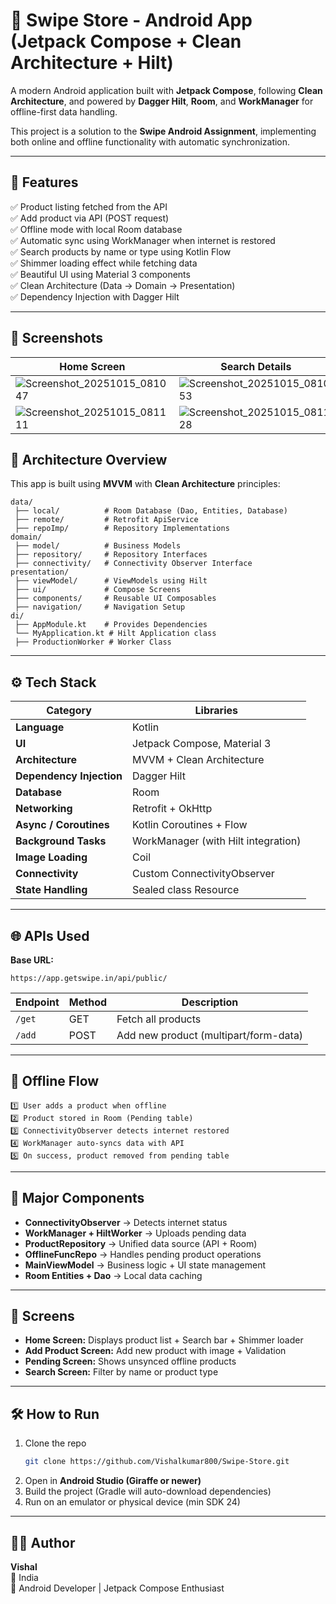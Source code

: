 # 🛒 Swipe Store - Android App (Jetpack Compose + Clean Architecture + Hilt)

A modern Android application built with **Jetpack Compose**, following **Clean Architecture**, and powered by **Dagger Hilt**, **Room**, and **WorkManager** for offline-first data handling.

This project is a solution to the **Swipe Android Assignment**, implementing both online and offline functionality with automatic synchronization.

---

## 🚀 Features

✅ Product listing fetched from the API  
✅ Add product via API (POST request)  
✅ Offline mode with local Room database  
✅ Automatic sync using WorkManager when internet is restored  
✅ Search products by name or type using Kotlin Flow  
✅ Shimmer loading effect while fetching data  
✅ Beautiful UI using Material 3 components  
✅ Clean Architecture (Data → Domain → Presentation)  
✅ Dependency Injection with Dagger Hilt  

---

## 📸 Screenshots  

| Home Screen | Search Details | Add Product |
|--------------|----------------|--------------|
| ![Screenshot_20251015_081047](https://github.com/user-attachments/assets/3fba133c-291a-4972-acbf-0bda6fa25419) |![Screenshot_20251015_081053](https://github.com/user-attachments/assets/d114e998-e33c-4cd6-833e-f860ed274b2a) | ![Screenshot_20251015_081105](https://github.com/user-attachments/assets/222c9cd2-09c6-446a-9fa6-b91153065e70) | 
| ![Screenshot_20251015_081111](https://github.com/user-attachments/assets/1db493ec-3251-4477-9644-71d3309f8f8f) | ![Screenshot_20251015_081128](https://github.com/user-attachments/assets/8391462e-c0b8-4d22-a998-92933f55f762) | ![Screenshot_20251015_081136](https://github.com/user-attachments/assets/65f3f1c3-6fdd-4522-a615-581efe192778) |  



## 🧱 Architecture Overview

This app is built using **MVVM** with **Clean Architecture** principles:

```
data/
 ├── local/          # Room Database (Dao, Entities, Database)
 ├── remote/         # Retrofit ApiService
 ├── repoImp/        # Repository Implementations
domain/
 ├── model/          # Business Models
 ├── repository/     # Repository Interfaces
 ├── connectivity/   # Connectivity Observer Interface
presentation/
 ├── viewModel/      # ViewModels using Hilt
 ├── ui/             # Compose Screens
 ├── components/     # Reusable UI Composables
 ├── navigation/     # Navigation Setup
di/
 ├── AppModule.kt    # Provides Dependencies
 └── MyApplication.kt # Hilt Application class
 ├── ProductionWorker # Worker Class

```

---

## ⚙️ Tech Stack

| Category | Libraries |
|-----------|------------|
| **Language** | Kotlin |
| **UI** | Jetpack Compose, Material 3 |
| **Architecture** | MVVM + Clean Architecture |
| **Dependency Injection** | Dagger Hilt |
| **Database** | Room |
| **Networking** | Retrofit + OkHttp |
| **Async / Coroutines** | Kotlin Coroutines + Flow |
| **Background Tasks** | WorkManager (with Hilt integration) |
| **Image Loading** | Coil |
| **Connectivity** | Custom ConnectivityObserver |
| **State Handling** | Sealed class Resource<T> |

---

## 🌐 APIs Used

**Base URL:**  
```
https://app.getswipe.in/api/public/
```

| Endpoint | Method | Description |
|-----------|---------|-------------|
| `/get` | GET | Fetch all products |
| `/add` | POST | Add new product (multipart/form-data) |

---

## 🧠 Offline Flow

```
1️⃣ User adds a product when offline
2️⃣ Product stored in Room (Pending table)
3️⃣ ConnectivityObserver detects internet restored
4️⃣ WorkManager auto-syncs data with API
5️⃣ On success, product removed from pending table
```

---

## 🧩 Major Components

- **ConnectivityObserver** → Detects internet status  
- **WorkManager + HiltWorker** → Uploads pending data  
- **ProductRepository** → Unified data source (API + Room)  
- **OfflineFuncRepo** → Handles pending product operations  
- **MainViewModel** → Business logic + UI state management  
- **Room Entities + Dao** → Local data caching  

---

## 📱 Screens

- **Home Screen:** Displays product list + Search bar + Shimmer loader  
- **Add Product Screen:** Add new product with image + Validation  
- **Pending Screen:** Shows unsynced offline products  
- **Search Screen:** Filter by name or product type  

---

## 🛠️ How to Run

1. Clone the repo  
   ```bash
   git clone https://github.com/Vishalkumar800/Swipe-Store.git
   ```
2. Open in **Android Studio (Giraffe or newer)**  
3. Build the project (Gradle will auto-download dependencies)  
4. Run on an emulator or physical device (min SDK 24)  

---

## 🧑‍💻 Author

**Vishal**  
📍 India  
💼 Android Developer | Jetpack Compose Enthusiast  
